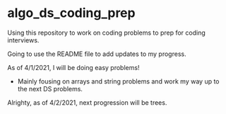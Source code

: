 # algo_ds_coding_prep
Using this repository to work on coding problems to prep for coding interviews. 

Going to use the README file to add updates to my progress.

As of 4/1/2021, I will be doing easy problems!
 - Mainly fousing on arrays and string problems and work my way up to the next DS problems.

Alrighty, as of 4/2/2021, next progression will be trees.
